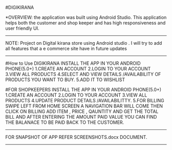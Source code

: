 #DIGIKIRANA

*OVERVIEW:
the application was built using Android Studio. This application helps both the customer and shop keeper and has high responsiveness and user friendly UI.

****************************************************************************************************************************************
NOTE: Project on  Digital kirana store using Android studio .
I will try to add all features that a e commerce site have in future updates
****************************************************************************************************************************************
#How to Use DIGIKIRANA 
INSTALL THE APP IN YOUR ANDROID PHONE(5.0+)
1.CREATE AN ACCOUNT
2.LOGIN TO YOUR ACCOUNT
3.VIEW ALL PRODUCTS
4.SELECT AND VIEW DETAILS /AVAILABILITY OF PRODUCTS YOU WANT TO BUY.
5.ADD IT TO WISHLIST 

#FOR SHOPKEEPERS
INSTALL THE APP IN YOUR ANDROID PHONE(5.0+)
1.CREATE AN ACCOUNT
2.LOGIN TO YOUR ACCOUNT
3.VIEW ALL PRODUCTS
4.UPDATE PRODUCT DETAILS /AVAILABILITTY.
5.FOR BILLING SWIPE LEFT FROM HOME SCREEN A NAVIGATION BAR WILL COME THEN CLICK ON BILLING
ADD ITEM , PRICE , QAUNTITY AND GET THE TOTAL BILL AND AFTER ENTERING THE AMOUNT PAID VALUE YOU CAN FIND THE BALANACE TO BE PAID BACK TO THE CUSTOMER.
****************************************************************************************************************************************
FOR SNAPSHOT OF APP REFER SCREENSHOTS.docx  DOCUMENT.
****************************************************************************************************************************************
